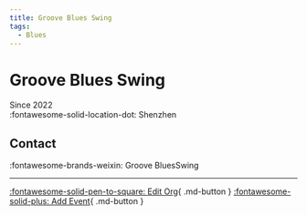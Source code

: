 ```yaml
---
title: Groove Blues Swing
tags:
  - Blues
---
```


# Groove Blues Swing

Since 2022  
:fontawesome-solid-location-dot: Shenzhen  


## Contact

:fontawesome-brands-weixin: Groove BluesSwing  

---

[:fontawesome-solid-pen-to-square: Edit Org](https://github.com/swingdance/orgs/issues/new?assignees=&labels=update+org&projects=&template=03-update_entity.yml&title=Update%20Org%3A%20zh_CN%20%E2%80%A2%20Groove%20Blues%20Swing&region=zh_CN&id=groove-blues-swing&name=Groove%20Blues%20Swing){ .md-button } [:fontawesome-solid-plus: Add Event](https://github.com/swingdance/events/issues/new?assignees=&labels=add+event&projects=&template=02-add_entity.yml&title=Add%20Event%3A%20zh_CN%20%E2%80%A2%20%3CName%3E&region=zh_CN&province=Guangdong&city=Shenzhen&org_id=groove-blues-swing){ .md-button }
